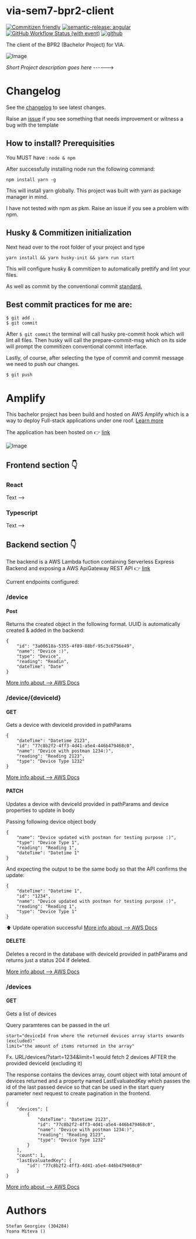 # via-sem7-bpr2-client
[![Commitizen friendly](https://img.shields.io/badge/commitizen-friendly-brightgreen.svg)](http://commitizen.github.io/cz-cli/)
[![semantic-release: angular](https://img.shields.io/badge/semantic--release-angular-e10079?logo=semantic-release)](https://github.com/semantic-release/semantic-release)
[![GitHub Workflow Status (with event)](https://img.shields.io/github/actions/workflow/status/Automating-Hydroponics-BPR2/via-sem7-bpr2-client/main.yml)](https://github.com/Automating-Hydroponics-BPR2/via-sem7-bpr2-client/actions/workflows/main.yml)
[![github](https://img.shields.io/github/v/release/Automating-Hydroponics-BPR2/via-sem7-bpr2-client)](https://github.com/Automating-Hydroponics-BPR2/via-sem7-bpr2-client/releases)

The client of the BPR2 (Bachelor Project) for VIA.

![Image](https://upload.wikimedia.org/wikipedia/commons/5/5d/VIA_UC_logo.png)

*Short Project description goes here* ------>

# Changelog
See the [changelog](https://github.com/Automating-Hydroponics-BPR2/via-sem7-bpr2-client/blob/main/CHANGELOG.md) to see latest changes.

Raise an [issue](https://github.com/Automating-Hydroponics-BPR2/via-sem7-bpr2-client/issues) if you see something that needs improvement or witness a bug with the template

## How to install? Prerequisities

You MUST have : `node & npm`

After successfully installing node run the following command:

```
npm install yarn -g
```
This will install yarn globally. This project was built with yarn as package manager in mind. 

I have not tested with npm as pkm. Raise an issue if you see a problem with npm.

## Husky & Commitizen initialization

Next head over to the root folder of your project and type
```
yarn install && yarn husky-init && yarn run start
```

This will configure husky & commitizen to automatically prettify and lint your files. 

As well as commit by the conventional commit [standard.](https://github.com/commitizen/cz-cli)

## Best commit practices for me are:
```
$ git add .
$ git commit
```
After `$ git commit` the terminal will call husky pre-commit hook which will lint all files. 
Then husky will call the prepare-commit-msg which on its side will prompt the commitizen conventional commit interface.

Lastly, of course, after selecting the type of commit and commit message we need to push our changes.
```
$ git push
```

# Amplify

This bachelor project has been build and hosted on AWS Amplify which is a way to deploy Full-stack applications under one roof. [Learn more](https://docs.amplify.aws/)

The application has been hosted on 👉 [link](https://stg-amplifyinit.d36cs0wh270jpt.amplifyapp.com/)

![Image](https://techblog.nhn-techorus.com/wp-content/uploads/2022/11/AWSAmplify_OGP.png)

## Frontend section 👇

### React
Text -->

### Typescript
Text -->

## Backend section 👇
The backend is a AWS Lambda fuction containing Serverless Express Backend and exposing a AWS ApiGateway REST API 👉 [link](https://p8hb9lbwxc.execute-api.eu-central-1.amazonaws.com/dev/)

Current endpoints configured:

### /device 
#### Post
Returns the created object in the following format. UUID is automatically created & added in the backend:
```
{
    "id": "3a00618a-5355-4f89-88bf-95c3c6756e49",
    "name": "Device :)",
    "type": "Device",
    "reading": "Readin",
    "dateTime": "Date"
}
```
[More info about --> AWS Docs](https://docs.aws.amazon.com/AWSJavaScriptSDK/v3/latest/clients/client-dynamodb/classes/putitemcommand.html)

### /device/{deviceId} 
#### GET
Gets a device with deviceId provided in pathParams
```
{
    "dateTime": "Datetime 2123",
    "id": "77c8b2f2-4ff3-4d41-a5e4-446b479468c0",
    "name": "Device with postman 1234:)",
    "reading": "Reading 2123",
    "type": "Device Type 1232"
}
```
[More info about --> AWS Docs](https://docs.aws.amazon.com/amazondynamodb/latest/APIReference/API_GetItem.html)

#### PATCH
Updates a device with deviceId provided in pathParams and device properties to update in body

Passing following device object body
```
{
    "name": "Device updated with postman for testing purpose :)",
    "type": "Device Type 1",
    "reading": "Reading 1",
    "dateTime": "Datetime 1"
}
```
And expecting the output to be the same body so that the API confirms the update:
```
{
    "dateTime": "Datetime 1",
    "id": "1234",
    "name": "Device updated with postman for testing purpose :)",
    "reading": "Reading 1",
    "type": "Device Type 1"
}
```
⬆️ Update operation successful
[More info about --> AWS Docs](https://docs.aws.amazon.com/amazondynamodb/latest/APIReference/API_UpdateItem.html)

#### DELETE
Deletes a record in the database with deviceId provided in pathParams and returns just a status 204 if deleted.

[More info about --> AWS Docs](https://docs.aws.amazon.com/amazondynamodb/latest/APIReference/API_DeleteItem.html)

### /devices
#### GET
Gets a list of devices

Query paramteres can be passed in the url
```
start="deviceId from where the returned devices array starts onwards (excluded)"
limit="the amount of items returned in the array"
```
Fx. URL/devices/?start=1234&limit=1 would fetch 2 devices AFTER the provided deviceId (excluding it)

The response contains the devices array, count object with total amount of devices returned and a property named LastEvaluatedKey which passes the id of the last passed device so that can be used in the start query parameter next request to create pagination in the frontend.

```
{
    "devices": [
        {
            "dateTime": "Datetime 2123",
            "id": "77c8b2f2-4ff3-4d41-a5e4-446b479468c0",
            "name": "Device with postman 1234:)",
            "reading": "Reading 2123",
            "type": "Device Type 1232"
        }
    ],
    "count": 1,
    "lastEvaluatedKey": {
        "id": "77c8b2f2-4ff3-4d41-a5e4-446b479468c0"
    }
}
```
[More info about --> AWS Docs](https://docs.aws.amazon.com/AWSJavaScriptSDK/v3/latest/preview/client/dynamodb/command/ScanCommand/)


# Authors
```
Stefan Georgiev (304284)
Yoana Miteva ()
```
